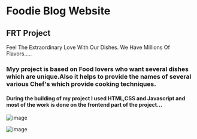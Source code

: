 # Foodie Blog Website

## FRT Project
Feel The Extraordinary Love With Our Dishes. We Have Millions Of Flavors.....

### Myy project is based on Food lovers who want several dishes which are unique.Also it helps to provide the names of several various Chef's which provide cooking techniques.

#### During the building of my project I used HTML,CSS and Javascript and most of the work is done on the frontend part of the project...

![image](https://user-images.githubusercontent.com/74094464/215273625-5a68b52b-43c6-45b4-acee-085dcaf3f69b.png)

![image](https://user-images.githubusercontent.com/74094464/215273638-027eae98-d226-42d1-abd2-18f22d0888e1.png)
